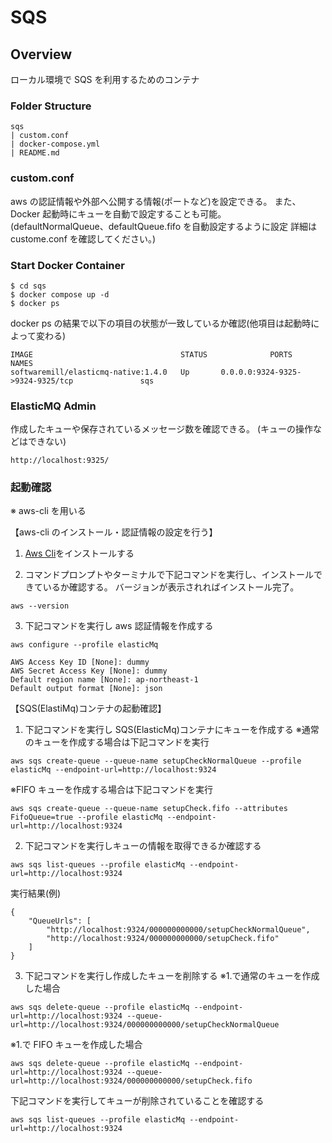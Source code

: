 # SQS

## Overview

ローカル環境で SQS を利用するためのコンテナ

### Folder Structure

```
sqs
| custom.conf
| docker-compose.yml
| README.md
```

### custom.conf

aws の認証情報や外部へ公開する情報(ポートなど)を設定できる。
また、Docker 起動時にキューを自動で設定することも可能。
(defaultNormalQueue、defaultQueue.fifo を自動設定するように設定
詳細は custome.conf を確認してください。)

### Start Docker Container

```
$ cd sqs
$ docker compose up -d
$ docker ps
```

docker ps の結果で以下の項目の状態が一致しているか確認(他項目は起動時によって変わる)

```
IMAGE                                 STATUS              PORTS                              NAMES
softwaremill/elasticmq-native:1.4.0   Up       0.0.0.0:9324-9325->9324-9325/tcp               sqs
```

### ElasticMQ Admin

作成したキューや保存されているメッセージ数を確認できる。
(キューの操作などはできない)

```
http://localhost:9325/
```

### 起動確認

※ aws-cli を用いる

【aws-cli のインストール・認証情報の設定を行う】

1. [Aws Cli](https://awscli.amazonaws.com/AWSCLIV2.msi)をインストールする

2. コマンドプロンプトやターミナルで下記コマンドを実行し、インストールできているか確認する。
   バージョンが表示されればインストール完了。

```
aws --version
```

3. 下記コマンドを実行し aws 認証情報を作成する

```
aws configure --profile elasticMq

AWS Access Key ID [None]: dummy
AWS Secret Access Key [None]: dummy
Default region name [None]: ap-northeast-1
Default output format [None]: json
```

【SQS(ElastiMq)コンテナの起動確認】

1. 下記コマンドを実行し SQS(ElasticMq)コンテナにキューを作成する
   ※通常のキューを作成する場合は下記コマンドを実行

```
aws sqs create-queue --queue-name setupCheckNormalQueue --profile elasticMq --endpoint-url=http://localhost:9324
```

※FIFO キューを作成する場合は下記コマンドを実行

```
aws sqs create-queue --queue-name setupCheck.fifo --attributes FifoQueue=true --profile elasticMq --endpoint-url=http://localhost:9324
```

2. 下記コマンドを実行しキューの情報を取得できるか確認する

```
aws sqs list-queues --profile elasticMq --endpoint-url=http://localhost:9324
```

実行結果(例)

```
{
    "QueueUrls": [
        "http://localhost:9324/000000000000/setupCheckNormalQueue",
        "http://localhost:9324/000000000000/setupCheck.fifo"
    ]
}
```

3. 下記コマンドを実行し作成したキューを削除する
   ※1.で通常のキューを作成した場合

```
aws sqs delete-queue --profile elasticMq --endpoint-url=http://localhost:9324 --queue-url=http://localhost:9324/000000000000/setupCheckNormalQueue
```

※1.で FIFO キューを作成した場合

```
aws sqs delete-queue --profile elasticMq --endpoint-url=http://localhost:9324 --queue-url=http://localhost:9324/000000000000/setupCheck.fifo
```

下記コマンドを実行してキューが削除されていることを確認する

```
aws sqs list-queues --profile elasticMq --endpoint-url=http://localhost:9324
```

